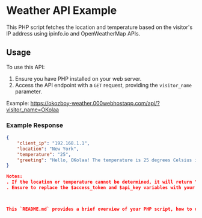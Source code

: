 # Weather API Example

This PHP script fetches the location and temperature based on the visitor's IP address using ipinfo.io and OpenWeatherMap APIs.

## Usage

To use this API:

1. Ensure you have PHP installed on your web server.
2. Access the API endpoint with a `GET` request, providing the `visitor_name` parameter.

Example:
https://okozboy-weather.000webhostapp.com/api/?visitor_name=OKolaa


### Example Response

```json
{
    "client_ip": "192.168.1.1",
    "location": "New York",
    "temperature": "25",
    "greeting": "Hello, OKolaa! The temperature is 25 degrees Celsius in New York"
}

Notes:
. If the location or temperature cannot be determined, it will return "Unknown".
. Ensure to replace the $access_token and $api_key variables with your actual tokens from ipinfo.io and OpenWeatherMap for production use.



This `README.md` provides a brief overview of your PHP script, how to use it, and what kind of responses to expect. Adjust the URLs and content as per your actual deployment details.
